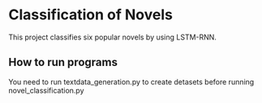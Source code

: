 Classification of Novels
====

This project classifies six popular novels by using LSTM-RNN.

## How to run programs
You need to run textdata_generation.py to create detasets before running novel_classification.py
